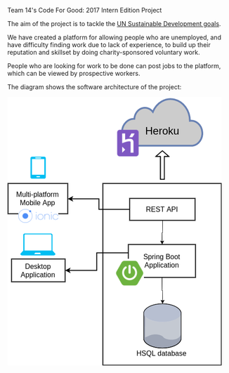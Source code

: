 Team 14's Code For Good: 2017 Intern Edition Project

The aim of the project is to tackle the [UN Sustainable Development goals](http://www.un.org/sustainabledevelopment/sustainable-development-goals/). 

We have created a platform for allowing people who are unemployed, and have difficulty finding work due to lack of experience, to build up their reputation and skillset by doing charity-sponsored voluntary work.

People who are looking for work to be done can post jobs to the platform, which can be viewed by prospective workers.

The diagram shows the software architecture of the project:

![alt text](https://raw.githubusercontent.com/pawKer/repUp/master/codeforgoodarchitecture.png)

